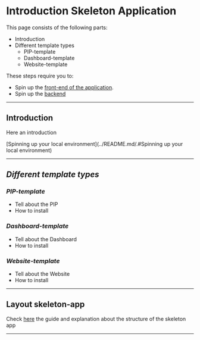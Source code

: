 # Introduction Skeleton Application

This page consists of the following parts:

- Introduction
- Different template types
  - PIP-template
  - Dashboard-template
  - Website-template

These steps require you to: 
- Spin up the [front-end of the application](./docs/frontend.md).
- Spin up the [backend](./docs/backend.md)

---

## Introduction

Here an introduction

[Spinning up your local environment](../README.md/.#Spinning up your local environment)

---

## _Different template types_

### _PIP-template_
- Tell about the PIP
- How to install
### _Dashboard-template_
- Tell about the Dashboard
- How to install
### _Website-template_
- Tell about the Website
- How to install

---

## Layout skeleton-app

Check [here](./layout.md) the guide and explanation about the structure of the skeleton app

---
